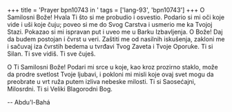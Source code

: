 +++
title = 'Prayer bpn10743 in '
tags = ['lang-93', 'bpn10743']
+++
O Samilosni Bože! Hvala Ti što si me probudio i osvestio. Podario si mi oči koje vide i uši koje čuju; poveo si me do Svog Carstva i usmerio me ka Tvojoj Stazi. Pokazao si mi ispravan put i uveo me u Barku Izbavljenja. O Bože! Daj da budem postojan i čvrst u veri. Zaštiti me od nasilnih iskušenja, zakloni me i sačuvaj iza čvrstih bedema u tvrđavi Tvog Zaveta i Tvoje Oporuke. Ti si Silan. Ti sve vidiš. Ti sve čuješ.

O Ti Samilosni Bože! Podari mi srce u koje, kao kroz prozirno staklo, može da prodre svetlost Tvoje ljubavi, i pokloni mi misli koje ovaj svet mogu da preobrate u vrt ruža putem izliva nebeske milosti.
Ti si Saosećajni, Milosrdni. Ti si Veliki Blagorodni Bog.

-- Abdu'l-Bahá
